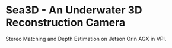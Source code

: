# Sea3D - An Underwater 3D Reconstruction Camera
Stereo Matching and Depth Estimation on Jetson Orin AGX in VPI.
